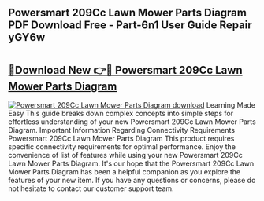 ## Powersmart 209Cc Lawn Mower Parts Diagram PDF Download Free - Part-6n1 User Guide Repair yGY6w

# <h2><a href="http://dfr5zp.blite.top/?on=Powersmart+209Cc+Lawn+Mower+Parts+Diagram">🔗Download New 👉🔴 Powersmart 209Cc Lawn Mower Parts Diagram</a></h2>

[![Powersmart 209Cc Lawn Mower Parts Diagram download](https://i.imgur.com/lujVjoI.png)](http://dfr5zp.blite.top/?on=Powersmart+209Cc+Lawn+Mower+Parts+Diagram)
Learning Made Easy This guide breaks down complex concepts into simple steps for effortless understanding of your new Powersmart 209Cc Lawn Mower Parts Diagram. Important Information Regarding Connectivity Requirements Powersmart 209Cc Lawn Mower Parts Diagram This product requires specific connectivity requirements for optimal performance. Enjoy the convenience of list of features while using your new Powersmart 209Cc Lawn Mower Parts Diagram. It's our hope that the Powersmart 209Cc Lawn Mower Parts Diagram has been a helpful companion as you explore the features of your new item. If you have any questions or concerns, please do not hesitate to contact our customer support team.
